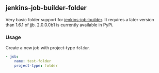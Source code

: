 ## jenkins-job-builder-folder

Very basic folder support for [jenkins-job-builder](http://docs.openstack.org/infra/jenkins-job-builder).
It requires a later version than 1.6.1 of jjb. 2.0.0.0b1 is currently available in PyPi.

### Usage

Create a new job with project-type `folder`.

```yaml
- job:
    name: test-folder
    project-type: folder
```
